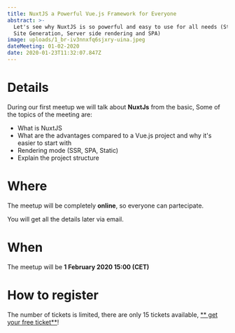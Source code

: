 ```yaml
---
title: NuxtJS a Powerful Vue.js Framework for Everyone
abstract: >-
  Let's see why NuxtJS is so powerful and easy to use for all needs (Static  
  Site Generation, Server side rendering and SPA)
image: uploads/1_br-iv3nnxfq6sjxry-uina.jpeg
dateMeeting: 01-02-2020
date: 2020-01-23T11:32:07.847Z
---
```

# Details

During our first meetup we will talk about **NuxtJs** from the basic, Some of the topics of the meeting are:

* What is NuxtJS
* What are the advantages compared to a Vue.js project and why it's easier to start with
* Rendering mode (SSR, SPA, Static)
* Explain the project structure

# Where

The meetup will be completely **online**, so everyone can partecipate.

You will get all the details later via email.

# When

The meetup will be **1 February 2020 15:00 (CET)** 

# How to register

The number of tickets is limited, there are only 15 tickets available, [** get your free ticket**](https://www.eventbrite.com/e/82349558747)!
